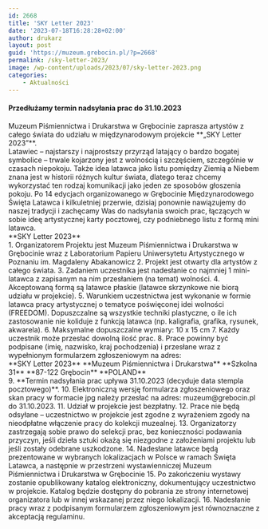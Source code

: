 ```yaml
---
id: 2668
title: 'SKY Letter 2023'
date: '2023-07-18T16:28:28+02:00'
author: drukarz
layout: post
guid: 'https://muzeum.grebocin.pl/?p=2668'
permalink: /sky-letter-2023/
image: /wp-content/uploads/2023/07/sky-letter-2023.png
categories:
    - Aktualności
---
```


#### **Przedłużamy termin nadsyłania prac do 31.10.2023**

<div></div><div class="xdj266r x11i5rnm xat24cr x1mh8g0r x1vvkbs">Muzeum Piśmiennictwa i Drukarstwa w Grębocinie zaprasza artystów z całego świata do udziału w międzynarodowym projekcie **„SKY Letter 2023”**.</div><div class="x11i5rnm xat24cr x1mh8g0r x1vvkbs xtlvy1s">Latawiec – najstarszy i najprostszy przyrząd latający o bardzo bogatej symbolice – trwale kojarzony jest z wolnością i szczęściem, szczególnie w czasach niepokoju. Także idea latawca jako listu pomiędzy Ziemią a Niebem znana jest w historii różnych kultur świata, dlatego teraz chcemy wykorzystać ten rodzaj komunikacji jako jeden ze sposobów głoszenia pokoju. Po 14 edycjach organizowanego w Grębocinie Międzynarodowego Święta Latawca i kilkuletniej przerwie, dzisiaj ponownie nawiązujemy do naszej tradycji i zachęcamy Was do nadsyłania swoich prac, łączących w sobie ideę artystycznej karty pocztowej, czy podniebnego listu z formą mini latawca.</div><div></div><div></div><div></div><div class="x11i5rnm xat24cr x1mh8g0r x1vvkbs xtlvy1s">**SKY Letter 2023**</div><div class="x11i5rnm xat24cr x1mh8g0r x1vvkbs xtlvy1s">1. Organizatorem Projektu jest Muzeum Piśmiennictwa i Drukarstwa w Grębocinie wraz z Laboratorium Papieru Uniwersytetu Artystycznego w Poznaniu im. Magdaleny Abakanowicz  
2. Projekt jest otwarty dla artystów z całego świata.  
3. Zadaniem uczestnika jest nadesłanie co najmniej 1 mini-latawca z zapisanym na nim przesłaniem (na temat) wolności.  
4. Akceptowaną formą są latawce płaskie (latawce skrzynkowe nie biorą udziału w projekcie).  
5. Warunkiem uczestnictwa jest wykonanie w formie latawca pracy artystycznej o tematyce poświęconej idei wolności (FREEDOM). Dopuszczalne są wszystkie techniki plastyczne, o ile ich zastosowanie nie koliduje z funkcją latawca (np. kaligrafia, grafika, rysunek, akwarela).  
6. Maksymalne dopuszczalne wymiary: 10 x 15 cm  
7. Każdy uczestnik może przesłać dowolną ilość prac.  
8. Prace powinny być podpisane (imię, nazwisko, kraj pochodzenia) i przesłane wraz z wypełnionym formularzem zgłoszeniowym na adres:</div><div></div><div></div><div class="x11i5rnm xat24cr x1mh8g0r x1vvkbs xtlvy1s">**SKY Letter 2023**  
**Muzeum Piśmiennictwa i Drukarstwa**  
**Szkolna 31**  
**87-122 Grębocin**  
**POLAND**</div><div></div><div></div><div></div><div class="x11i5rnm xat24cr x1mh8g0r x1vvkbs xtlvy1s">9. **Termin nadsyłania prac upływa 31.10.2023 (decyduje data stempla pocztowego)**.  
10. Elektroniczną wersję formularza zgłoszeniowego oraz skan pracy w formacie jpg należy przesłać na adres: muzeum@grebocin.pl do 31.10.2023.  
11. Udział w projekcie jest bezpłatny.  
12. Prace nie będą odsyłane – uczestnictwo w projekcie jest zgodne z wyrażeniem zgody na nieodpłatne włączenie pracy do kolekcji muzealnej.  
13. Organizatorzy zastrzegają sobie prawo do selekcji prac, bez konieczności podawania przyczyn, jeśli dzieła sztuki okażą się niezgodne z założeniami projektu lub jeśli zostały odebrane uszkodzone.  
14. Nadesłane latawce będą prezentowane w wybranych lokalizacjach w Polsce w ramach Święta Latawca, a następnie w przestrzeni wystawienniczej Muzeum Piśmiennictwa i Drukarstwa w Grębocinie  
15. Po zakończeniu wystawy zostanie opublikowany katalog elektroniczny, dokumentujący uczestnictwo w projekcie. Katalog będzie dostępny do pobrania ze strony internetowej organizatora lub w innej wskazanej przez niego lokalizacji.  
16. Nadesłanie pracy wraz z podpisanym formularzem zgłoszeniowym jest równoznaczne z akceptacją regulaminu.</div>